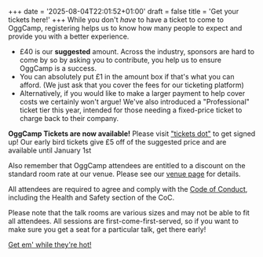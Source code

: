 +++
date = '2025-08-04T22:01:52+01:00'
draft = false
title = 'Get your tickets here!'
+++
While you don't *have* to have a ticket to come to OggCamp, registering helps us to know how many people to expect and provide you with a better experience.

* £40 is our **suggested** amount. Across the industry, sponsors are hard to come by so by asking you to contribute, you help us to ensure OggCamp is a success.
* You can absolutely put £1 in the amount box if that's what you can afford. (We just ask that you cover the fees for our ticketing platform)
* Alternatively, if you would like to make a larger payment to help cover costs we certainly won't argue! We've also introduced a "Professional" ticket tier this year, intended for those needing a fixed-price ticket to charge back to their company.

**OggCamp Tickets are now available!** Please visit ["tickets dot"](https://tickets.oggcamp.org) to get signed up! Our early bird tickets give £5 off of the suggested price and are available until January 1st

Also remember that OggCamp attendees are entitled to a discount on the standard room rate at our venue. Please see our [venue page](/venue) for details.

All attendees are required to agree and comply with the [Code of Conduct](/code-of-conduct), including the Health and Safety section of the CoC.

Please note that the talk rooms are various sizes and may not be able to fit all attendees.  All sessions are first-come-first-served, so if you want to make sure you get a seat for a particular talk, get there early!

[Get em' while they're hot!](https://tickets.oggcamp.org)